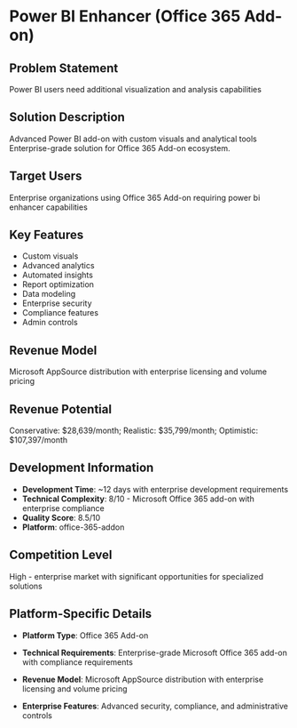 # Power BI Enhancer (Office 365 Add-on)

## Problem Statement
Power BI users need additional visualization and analysis capabilities

## Solution Description
Advanced Power BI add-on with custom visuals and analytical tools Enterprise-grade solution for Office 365 Add-on ecosystem.

## Target Users
Enterprise organizations using Office 365 Add-on requiring power bi enhancer capabilities

## Key Features
- Custom visuals
- Advanced analytics
- Automated insights
- Report optimization
- Data modeling
- Enterprise security
- Compliance features
- Admin controls

## Revenue Model
Microsoft AppSource distribution with enterprise licensing and volume pricing

## Revenue Potential
Conservative: $28,639/month; Realistic: $35,799/month; Optimistic: $107,397/month

## Development Information
- **Development Time**: ~12 days with enterprise development requirements
- **Technical Complexity**: 8/10 - Microsoft Office 365 add-on with enterprise compliance
- **Quality Score**: 8.5/10
- **Platform**: office-365-addon

## Competition Level
High - enterprise market with significant opportunities for specialized solutions

## Platform-Specific Details
- **Platform Type**: Office 365 Add-on
- **Technical Requirements**: Enterprise-grade Microsoft Office 365 add-on with compliance requirements
- **Revenue Model**: Microsoft AppSource distribution with enterprise licensing and volume pricing

- **Enterprise Features**: Advanced security, compliance, and administrative controls